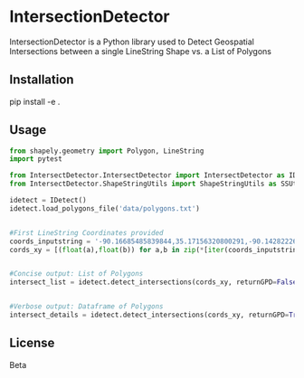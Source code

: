 # IntersectionDetector

IntersectionDetector is a Python library used to Detect Geospatial Intersections between a single LineString Shape vs. a List of Polygons

## Installation


pip install -e .


## Usage

```python
from shapely.geometry import Polygon, LineString
import pytest

from IntersectDetector.IntersectDetector import IntersectDetector as IDetect 
from IntersectDetector.ShapeStringUtils import ShapeStringUtils as SSUtils

idetect = IDetect()
idetect.load_polygons_file('data/polygons.txt') 


#First LineString Coordinates provided
coords_inputstring = '-90.16685485839844,35.17156320800291,-90.142822265625,35.266925688950074,-90.18539428710938,35.31008240129421,-90.27122497558594,35.303918565311704'
cords_xy = [(float(a),float(b)) for a,b in zip(*[iter(coords_inputstring.split(','))]*2)]


#Concise output: List of Polygons
intersect_list = idetect.detect_intersections(cords_xy, returnGPD=False)


#Verbose output: Dataframe of Polygons
intersect_details = idetect.detect_intersections(cords_xy, returnGPD=True)


```


## License
Beta

